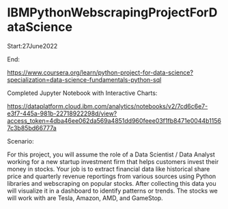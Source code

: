 # IBMPythonWebscrapingProjectForDataScience

Start:27June2022

End:

https://www.coursera.org/learn/python-project-for-data-science?specialization=data-science-fundamentals-python-sql

Completed Jupyter Notebook with Interactive Charts:

https://dataplatform.cloud.ibm.com/analytics/notebooks/v2/7cd6c6e7-e3f7-445a-981b-22718922298d/view?access_token=4dba46ee062da569a4851dd960feee03f1fb8471e0044b11567c3b85bd66777a

Scenario:

For this project, you will assume the role of a Data Scientist / Data Analyst working for a new startup investment firm that helps customers invest their money in stocks. Your job is to extract financial data like historical share price and quarterly revenue reportings from various sources using Python libraries and webscraping on popular stocks. After collecting this data you will visualize it in a dashboard to identify patterns or trends. The stocks we will work with are Tesla, Amazon, AMD, and GameStop.

